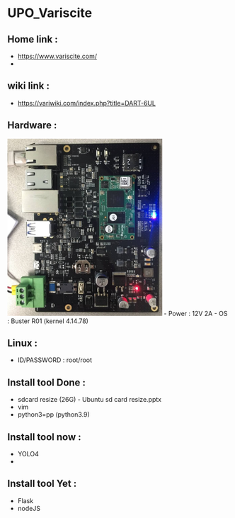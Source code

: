 # UPO_Variscite

## Home link : 
 - https://www.variscite.com/
 - 

## wiki link : 
 - https://variwiki.com/index.php?title=DART-6UL

## Hardware : 
 <img src="./images/GAS_Board.jpg" height="400">
 - Power : 12V 2A
 - OS : Buster R01 (kernel 4.14.78)
 

## Linux :
 - ID/PASSWORD : root/root

## Install tool Done :
 - sdcard resize (26G) - Ubuntu sd card resize.pptx
 - vim
 - python3=pp (python3.9)

## Install tool now :
 - YOLO4 
 - 
## Install tool Yet :
 - Flask
 - nodeJS
